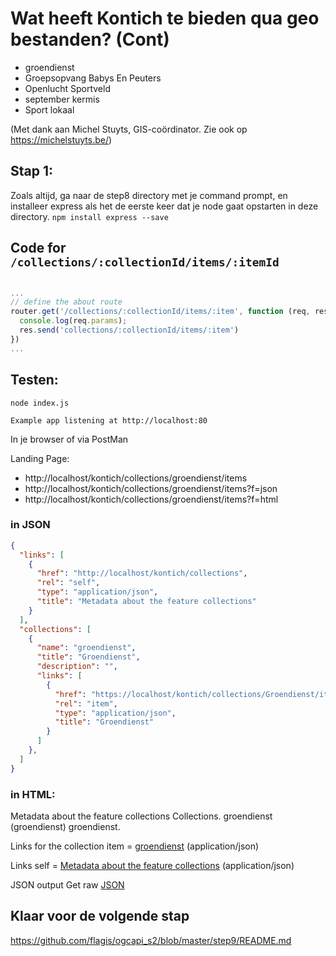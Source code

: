 # Wat heeft Kontich te bieden qua geo bestanden? (Cont)

- groendienst
- Groepsopvang Babys En Peuters 
- Openlucht Sportveld 
- september kermis
- Sport lokaal 

(Met dank aan Michel Stuyts, GIS-coördinator. Zie ook op https://michelstuyts.be/)

## Stap 1:
Zoals altijd, ga naar de step8 directory met je command prompt, en installeer express als het de eerste keer dat je node gaat opstarten in deze directory. `npm install express --save`

## Code for `/collections/:collectionId/items/:itemId`

```javascript

...
// define the about route
router.get('/collections/:collectionId/items/:item', function (req, res) {
  console.log(req.params);
  res.send('collections/:collectionId/items/:item')
})
...

```

## Testen:
```
node index.js
```

`Example app listening at http://localhost:80`

In je browser of via PostMan

Landing Page:
- http://localhost/kontich/collections/groendienst/items
- http://localhost/kontich/collections/groendienst/items?f=json
- http://localhost/kontich/collections/groendienst/items?f=html


### in JSON
```json
{
  "links": [
    {
      "href": "http://localhost/kontich/collections",
      "rel": "self",
      "type": "application/json",
      "title": "Metadata about the feature collections"
    }
  ],
  "collections": [
    {
      "name": "groendienst",
      "title": "Groendienst",
      "description": "",
      "links": [
        {
          "href": "https://localhost/kontich/collections/Groendienst/items",
          "rel": "item",
          "type": "application/json",
          "title": "Groendienst"
        }
      ]
    },
  ]
}
```

### in HTML:

Metadata about the feature collections
Collections.
groendienst (groendienst)
groendienst.

Links for the collection
item = [groendienst](http://localhost/kontich/collections/groendienst/items) (application/json)

Links
self = [Metadata about the feature collections](http://localhost/kontich/collections) (application/json)

JSON output
Get raw [JSON](http://localhost/kontich/collections?f=json)

## Klaar voor de volgende stap
https://github.com/flagis/ogcapi_s2/blob/master/step9/README.md

